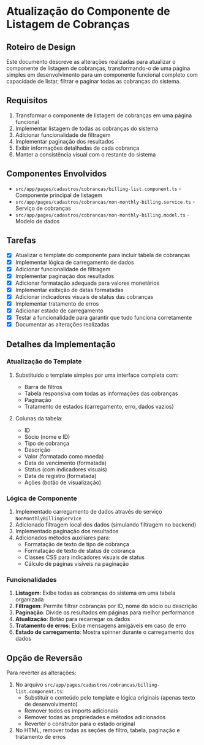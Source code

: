 # Atualização do Componente de Listagem de Cobranças

## Roteiro de Design

Este documento descreve as alterações realizadas para atualizar o componente de listagem de cobranças, transformando-o de uma página simples em desenvolvimento para um componente funcional completo com capacidade de listar, filtrar e paginar todas as cobranças do sistema.

## Requisitos

1. Transformar o componente de listagem de cobranças em uma página funcional
2. Implementar listagem de todas as cobranças do sistema
3. Adicionar funcionalidade de filtragem
4. Implementar paginação dos resultados
5. Exibir informações detalhadas de cada cobrança
6. Manter a consistência visual com o restante do sistema

## Componentes Envolvidos

- `src/app/pages/cadastros/cobrancas/billing-list.component.ts` - Componente principal de listagem
- `src/app/pages/cadastros/cobrancas/non-monthly-billing.service.ts` - Serviço de cobranças
- `src/app/pages/cadastros/cobrancas/non-monthly-billing.model.ts` - Modelo de dados

## Tarefas

- [x] Atualizar o template do componente para incluir tabela de cobranças
- [x] Implementar lógica de carregamento de dados
- [x] Adicionar funcionalidade de filtragem
- [x] Implementar paginação dos resultados
- [x] Adicionar formatação adequada para valores monetários
- [x] Implementar exibição de datas formatadas
- [x] Adicionar indicadores visuais de status das cobranças
- [x] Implementar tratamento de erros
- [x] Adicionar estado de carregamento
- [x] Testar a funcionalidade para garantir que tudo funciona corretamente
- [x] Documentar as alterações realizadas

## Detalhes da Implementação

### Atualização do Template

1. Substituído o template simples por uma interface completa com:
   - Barra de filtros
   - Tabela responsiva com todas as informações das cobranças
   - Paginação
   - Tratamento de estados (carregamento, erro, dados vazios)

2. Colunas da tabela:
   - ID
   - Sócio (nome e ID)
   - Tipo de cobrança
   - Descrição
   - Valor (formatado como moeda)
   - Data de vencimento (formatada)
   - Status (com indicadores visuais)
   - Data de registro (formatada)
   - Ações (botão de visualização)

### Lógica de Componente

1. Implementado carregamento de dados através do serviço `NonMonthlyBillingService`
2. Adicionado filtragem local dos dados (simulando filtragem no backend)
3. Implementado paginação dos resultados
4. Adicionados métodos auxiliares para:
   - Formatação de texto de tipo de cobrança
   - Formatação de texto de status de cobrança
   - Classes CSS para indicadores visuais de status
   - Cálculo de páginas visíveis na paginação

### Funcionalidades

1. **Listagem**: Exibe todas as cobranças do sistema em uma tabela organizada
2. **Filtragem**: Permite filtrar cobranças por ID, nome do sócio ou descrição
3. **Paginação**: Divide os resultados em páginas para melhor performance
4. **Atualização**: Botão para recarregar os dados
5. **Tratamento de erros**: Exibe mensagens amigáveis em caso de erro
6. **Estado de carregamento**: Mostra spinner durante o carregamento dos dados

## Opção de Reversão

Para reverter as alterações:

1. No arquivo `src/app/pages/cadastros/cobrancas/billing-list.component.ts`:
   - Substituir o conteúdo pelo template e lógica originais (apenas texto de desenvolvimento)
   - Remover todos os imports adicionais
   - Remover todas as propriedades e métodos adicionados
   - Reverter o construtor para o estado original
2. No HTML, remover todas as seções de filtro, tabela, paginação e tratamento de erros